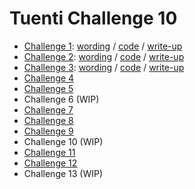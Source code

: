 # Tuenti Challenge 10

* [Challenge 1](challenge-1): [wording](challenge-1/README.md) / [code](challenge-1/challenge1.py) / [write-up](challenge-1/WRITEUP.md)
* [Challenge 2](challenge-2): [wording](challenge-2/README.md) / [code](challenge-2/challenge2.py) / [write-up](challenge-2/WRITEUP.md)
* [Challenge 3](challenge-3): [wording](challenge-3/README.md) / [code](challenge-3/challenge3.py) / [write-up](challenge-3/WRITEUP.md)
* [Challenge 4](challenge-4)
* [Challenge 5](challenge-5)
* Challenge 6 (WIP)
* [Challenge 7](challenge-7)
* [Challenge 8](challenge-8)
* [Challenge 9](challenge-9)
* Challenge 10 (WIP)
* [Challenge 11](challenge-11)
* [Challenge 12](challenge-12)
* Challenge 13 (WIP)